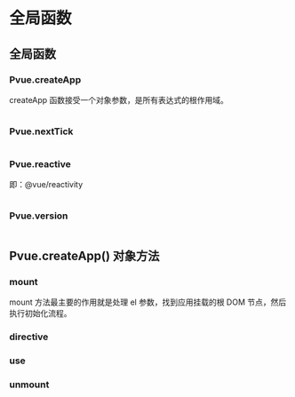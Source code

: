 # 全局函数


## 全局函数

### Pvue.createApp

createApp 函数接受一个对象参数，是所有表达式的根作用域。



```html

```

### Pvue.nextTick

```html

```

### Pvue.reactive

即：@vue/reactivity

```html

```

### Pvue.version

```html

```

## Pvue.createApp() 对象方法

### mount

mount 方法最主要的作用就是处理 el 参数，找到应用挂载的根 DOM 节点，然后执行初始化流程。



### directive

### use

### unmount
